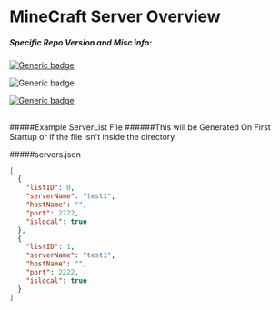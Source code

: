 # MineCraft Server Overview
##### Specific Repo Version and Misc info:
[![Generic badge](https://img.shields.io/badge/Java-1.8-blue.svg)](https://www.oracle.com/java/technologies/javase/javase8-archive-downloads.html)

![Generic badge](https://img.shields.io/badge/Current_Version-1-orange.svg)

[![Generic badge](https://img.shields.io/badge/Maintainer-braddevans-red.svg)](https://github.com/braddevans/)

##
#####Example ServerList File
######This will be Generated On First Startup or if the file isn't inside the directory

#####servers.json
```json
[
  {
    "listID": 0,
    "serverName": "test1",
    "hostName": "",
    "port": 2222,
    "islocal": true
  },
  {
    "listID": 1,
    "serverName": "test1",
    "hostName": "",
    "port": 2222,
    "islocal": true
  }
]
```
